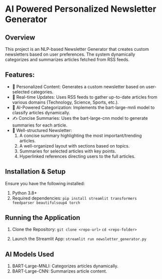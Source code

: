# AI Powered Personalized Newsletter Generator

## Overview
This project is an NLP-based Newsletter Generator that creates custom newsletters based on user preferences. The system dynamically categorizes and summarizes articles fetched from RSS feeds.

## Features:
- 📰 Personalized Content: Generates a custom newsletter based on user-selected categories.
- 🔄 Real-time Updates: Uses RSS feeds to gather up-to-date articles from various domains (Technology, Science, Sports, etc.).
- 🤖 AI-Powered Categorization: Implements the bart-large-mnli model to classify articles dynamically.
- ✍️ Concise Summaries: Uses the bart-large-cnn model to generate summaries for each article.
- 📌 Well-structured Newsletter:
    1. A concise summary highlighting the most important/trending articles.
    2. A well-organized layout with sections based on topics.
    3. Summaries for selected articles with key points.
    4. Hyperlinked references directing users to the full articles.

## Installation & Setup

Ensure you have the following installed:
1. Python 3.8+
2. Required dependencies:
`pip install streamlit transformers feedparser beautifulsoup4 torch`


## Running the Application
1. Clone the Repository:
`git clone <repo-url>`
`cd <repo-folder>`

2. Launch the Streamlit App:
`streamlit run newsletter_generator.py`

## AI Models Used
1. BART-Large-MNLI: Categorizes articles dynamically.
2. BART-Large-CNN: Summarizes article content.





